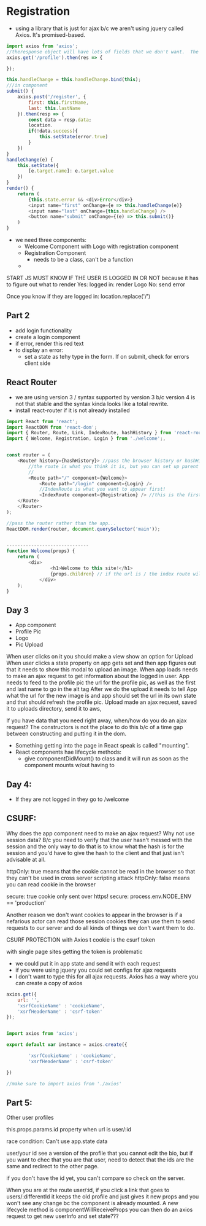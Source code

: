 # Registration
* using a library that is just for ajax b/c we aren't using jquery called Axios. It's promised-based.

```javascript
import axios from 'axios';
//theresponse object will have lots of fields that we don't want.  The response we want is res.data.
axios.get('/profile').then(res => {

});

this.handleChange = this.handleChange.bind(this);
///in component
submit() {
    axios.post('/register', {
        first: this.firstName,
        last: this.lastName
    }).then(resp => {
        const data = resp.data;
        location.
        if(!data.success){
            this.setState(error.true)
        }
    })
}
handleChange(e) {
    this.setState({
        [e.target.name]: e.target.value
    })
}
render() {
    return (
        {this.state.error && <div>Error</div>}
        <input name="first" onChange={e => this.handleChange(e)}
        <input name="last" onChange={this.handleChange} />
        <button name="submit" onChange={(e) => this.submit()}
    )
}

```
* we need three components:
    * Welcome Component with Logo with registration component
    * Registration Component
        * needs to be a class, can't be a function
    *


START JS MUST KNOW IF THE USER IS LOGGED IN OR NOT because it has to figure out what to render
Yes: logged in: render Logo
No: send error

Once you know if they are logged in:
location.replace('/')

## Part 2
* add login functionality
* create a login component
* if error, render this red text
* to display an error:
    - set a state as tehy type in the form. If on submit, check for errors client side

## React Router
* we are using version 3 / syntax supported by version 3 b/c version 4 is not that stable and the syntax kinda looks like a total rewrite.
* install react-router if it is not already installed

```javascript
import React from 'react';
import ReactDOM from 'react-dom';
import { Router, Route, Link, IndexRoute, hashHistory } from 'react-router';
import { Welcome, Registration, Login } from './welcome';,


const router = (
    <Router history={hashHistory}> //pass the browser history or hashHistory into the router
        //the route is what you think it is, but you can set up parent and child relationships
        //
        <Route path="/" component={Welcome}>
            <Route path="/login" component={Login} />
            //IndexRoute is what you want to appear first!
            <IndexRoute component={Registration} /> //this is the first thing to replace props.children
  	</Route>
    </Router>
);

//pass the router rather than the app...
ReactDOM.render(router, document.querySelector('main'));


------------------------------
function Welcome(props) {
	return (
		<div>
      			<h1>Welcome to this site!</h1>
      			{props.children} // if the url is / the index route will be loaded which will be registration
      		</div>
  	);
}

```
## Day 3
* App component
* Profile Pic  
* Logo  
* Pic Upload

When user clicks on it you should make a view show an option for Upload
When user clicks a state property on app gets set and then app figures out that it needs to show this modal to upload an image.
When app loads needs to make an ajax request to get information about the logged in user.
App needs to feed to the profile pic the url for the profile pic, as well as the first and last name to go in the alt tag
After we do the upload it needs to tell App what the url for the new image is and app should set the url in its own state and that should refresh the profile pic.
Upload made an ajax request, saved it to uploads directory, send it to aws,

If you have data that you need right away, when/how do you do an ajax request?
The constructors is not the place to do this b/c of a time gap between constructing and putting it in the dom.
* Something getting into the page in React speak is called "mounting".
* React components hae lifecycle methods:
    * give componentDidMount() to class and it will run as soon as the component mounts w/out having to

## Day 4:
* If they are not logged in they go to /welcome

## CSURF:
Why does the app component need to make an ajax request? Why not use session data? B/c you need to verify that the user hasn't messed with the session and the only way to do that is to know what the hash is for the session and you'd have to give the hash to the client and that just isn't advisable at all.

httpOnly: true means that the cookie cannot be read in the browser so that they can't be used in cross server scripting attack
httpOnly: false means you can read cookie in the browser

secure: true cookie only sent over https!
secure: process.env.NODE_ENV == 'production'

Another reason we don't want cookies to appear in the browser is if a nefarious actor can read those session cookies they can use them to send requests to our server and do all kinds of things we don't want them to do.

CSURF PROTECTION with Axios
t cookie is the csurf token

with single page sites getting the token is problematic
* we could put it in app state and send it with each request
* if you were using jquery you could set configs for ajax requests
* I don't want to type this for all ajax requests. Axios has a way where you can create a copy of axios

```javascript
axios.get({
    url: '',
    'xsrfCookieName' : 'cookieName',
    'xsrfHeaderName' : 'csrf-token'
});


import axios from 'axios';

export default var instance = axios.create({

        'xsrfCookieName' : 'cookieName',
        'xsrfHeaderName' : 'csrf-token'

})

//make sure to import axios from './axios'
```

## Part 5:
Other user profiles

this.props.params.id property when url is user/:id

race condition:
Can't use app.state data

user/your id see a version of the profile that you cannot edit the bio, but if you want to chec that you are that user, need to detect that the ids are the same and redirect to the other page.

if you don't have the id yet, you can't compare so check on the server.

When you are at the route user/:id, if you click a link that goes to users/:differentId it keeps the old profile and just gives it new props and you won't see any change bc the component is already mounted.
A new lifecycle method is componentWillReceiveProps you can then do an axios request to get new userInfo and set state??? 

